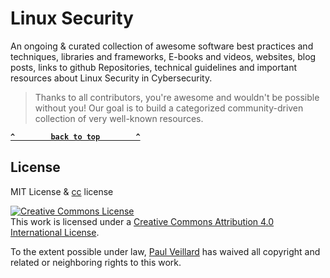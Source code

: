 # Linux Security
An ongoing & curated collection of awesome software best practices and techniques, libraries and frameworks, E-books and videos, websites, blog posts, links to github Repositories, technical guidelines and important resources about Linux Security in Cybersecurity.
> Thanks to all contributors, you're awesome and wouldn't be possible without you! Our goal is to build a categorized community-driven collection of very well-known resources.


**[`^        back to top        ^`](#)**

## License
MIT License & [cc](https://creativecommons.org/licenses/by/4.0/) license

<a rel="license" href="http://creativecommons.org/licenses/by/4.0/"><img alt="Creative Commons License" style="border-width:0" src="https://i.creativecommons.org/l/by/4.0/88x31.png" /></a><br />This work is licensed under a <a rel="license" href="http://creativecommons.org/licenses/by/4.0/">Creative Commons Attribution 4.0 International License</a>.

To the extent possible under law, [Paul Veillard](https://github.com/paulveillard/) has waived all copyright and related or neighboring rights to this work.
